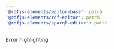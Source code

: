```yaml
---
'@rdfjs-elements/editor-base': patch
'@rdfjs-elements/rdf-editor': patch
'@rdfjs-elements/sparql-editor': patch
---
```


Error highlighting
